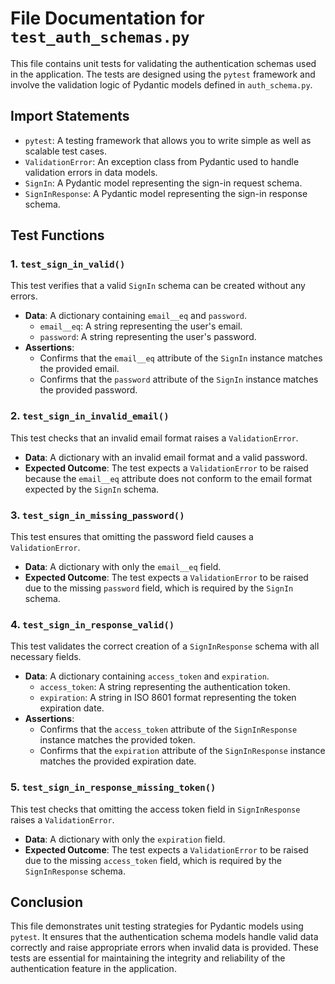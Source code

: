 # File Documentation for `test_auth_schemas.py`

This file contains unit tests for validating the authentication schemas used in the application. The tests are designed using the `pytest` framework and involve the validation logic of Pydantic models defined in `auth_schema.py`.

## Import Statements

- `pytest`: A testing framework that allows you to write simple as well as scalable test cases.
- `ValidationError`: An exception class from Pydantic used to handle validation errors in data models.
- `SignIn`: A Pydantic model representing the sign-in request schema.
- `SignInResponse`: A Pydantic model representing the sign-in response schema.

## Test Functions

### 1. `test_sign_in_valid()`

This test verifies that a valid `SignIn` schema can be created without any errors.

- **Data**: A dictionary containing `email__eq` and `password`.
  - `email__eq`: A string representing the user's email.
  - `password`: A string representing the user's password.
- **Assertions**:
  - Confirms that the `email__eq` attribute of the `SignIn` instance matches the provided email.
  - Confirms that the `password` attribute of the `SignIn` instance matches the provided password.

### 2. `test_sign_in_invalid_email()`

This test checks that an invalid email format raises a `ValidationError`.

- **Data**: A dictionary with an invalid email format and a valid password.
- **Expected Outcome**: The test expects a `ValidationError` to be raised because the `email__eq` attribute does not conform to the email format expected by the `SignIn` schema.

### 3. `test_sign_in_missing_password()`

This test ensures that omitting the password field causes a `ValidationError`.

- **Data**: A dictionary with only the `email__eq` field.
- **Expected Outcome**: The test expects a `ValidationError` to be raised due to the missing `password` field, which is required by the `SignIn` schema.

### 4. `test_sign_in_response_valid()`

This test validates the correct creation of a `SignInResponse` schema with all necessary fields.

- **Data**: A dictionary containing `access_token` and `expiration`.
  - `access_token`: A string representing the authentication token.
  - `expiration`: A string in ISO 8601 format representing the token expiration date.
- **Assertions**:
  - Confirms that the `access_token` attribute of the `SignInResponse` instance matches the provided token.
  - Confirms that the `expiration` attribute of the `SignInResponse` instance matches the provided expiration date.

### 5. `test_sign_in_response_missing_token()`

This test checks that omitting the access token field in `SignInResponse` raises a `ValidationError`.

- **Data**: A dictionary with only the `expiration` field.
- **Expected Outcome**: The test expects a `ValidationError` to be raised due to the missing `access_token` field, which is required by the `SignInResponse` schema.

## Conclusion

This file demonstrates unit testing strategies for Pydantic models using `pytest`. It ensures that the authentication schema models handle valid data correctly and raise appropriate errors when invalid data is provided. These tests are essential for maintaining the integrity and reliability of the authentication feature in the application.